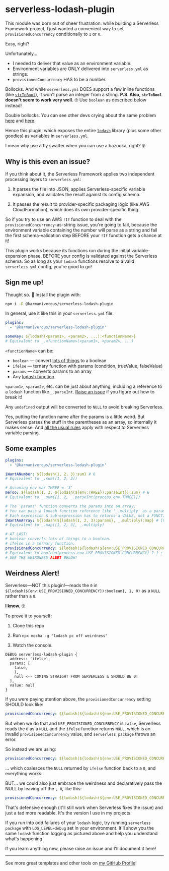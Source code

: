 # serverless-lodash-plugin

This module was born out of sheer frustration: while building a Serverless Framework project, I just wanted a convenient way to set `provisionedConcurrency` conditionally to `1` or `0`.

Easy, right?

Unfortunately...

- I needed to deliver that value as an environment variable.
- Environment variables are ONLY delivered into `serverless.yml` as strings.
- `provisionedConcurrency` HAS to be a number.

Bollocks. And while `serverless.yml` DOES support a few inline functions (like [`strToBool`](https://www.serverless.com/framework/docs/guides/variables#read-string-variable-values-as-boolean-values)), it won't parse an integer from a string. **P.S. Also, `strToBool` doesn't seem to work very well.** 🙄 Use `boolean` as described below instead!

Double bollocks. You can see other devs crying about the same problem [here](https://forum.serverless.com/t/problems-reading-in-integer-or-null-from-env-file-trying-to-disabled-or-set-provision-concurrency-for-development-or-production-stage/12956) and [here](https://github.com/serverless/serverless/issues/10791).

Hence this plugin, which exposes the entire [`lodash`](https://lodash.com/) library (plus some other goodies) as variables in `serverless.yml`.

I mean why use a fly swatter when you can use a bazooka, right? 🤓

## Why is this even an issue?

If you think about it, the Serverless Framework applies two independent processing layers to `serverless.yml`:

1. It parses the file into JSON, applies Serverless-specific variable expansion, and validates the result against its config schema.

1. It passes the result to provider-specific packaging logic (like AWS CloudFormation), which does its own provider-specific thing.

So if you try to use an AWS `!If` function to deal with the `provisionedConcurrency`-as-string issue, you're going to fail, because the environment variable containing the number will parse as a string and fail the first schema-validation step BEFORE your `!If` function gets a chance at it!

This plugin works because its functions run during the initial variable-expansion phase, BEFORE your config is validated against the Serverless schema. So as long as your `lodash` functions resolve to a valid `serverless.yml` config, you're good to go!

## Sign me up!

Thought so. 🤣 Install the plugin with:

```bash
npm i -D @karmaniverous/serverless-lodash-plugin
```

In general, use it like this in your `serverless.yml` file:

```yml
plugins:
  - '@karmaniverous/serverless-lodash-plugin'

someKey: ${lodash(<param1>, <param2>, ...):<functionName>}
# Equivalent to _.<functionName>(<param1>, <param2>, ...)
```

`<functionName>` can be:

- `boolean` — convert [lots of things](https://www.npmjs.com/package/boolean) to a boolean
- `ifelse` — ternary function with params (condition, trueValue, falseValue)
- `params` — converts params to an array
- Any [lodash function](https://lodash.com/docs/4.17.15).

`<param1>`, `<param2>`, etc. can be just about anything, including a reference to a `lodash` function like `_.parseInt`. [Raise an issue](https://github.com/karmaniverous/serverless-lodash-plugin/issues) if you figure out how to break it!

Any `undefined` output will be converted to `NULL` to avoid breaking Serverless.

Yes, putting the function name after the params is a little weird. But Serverless parses the stuff in the parentheses as an array, so internally it makes sense. And [all the usual rules](https://www.serverless.com/framework/docs/guides/variables) apply with respect to Serverless variable parsing.

## Some examples

```yml
plugins:
  - '@karmaniverous/serverless-lodash-plugin'

iWantANumber: ${lodash(1, 2, 3):sum} # 6
# Equivalent to _.sum([1, 2, 3])

# Assuming env var THREE = '3'
meToo: ${lodash(1, 2, ${lodash(${env:THREE}):parseInt}):sum} # 6
# Equivalent to _.sum([1, 2, _.parseInt(process.env.THREE)])

# The 'params' function converts the params into an array.
# You can pass a lodash function reference like '_.multiply' as a param.
# Each expression & sub-expression has to returns a VALUE, not a FUNCTION.
iWantAnArray: ${lodash(${lodash(1, 2, 3):params}, _.multiply):map} # [0, 2, 6]
# Equivalent to _.map([1, 2, 3], _.multiply)

# AT LAST!
# boolean converts lots of things to a boolean.
# ifelse is a ternary function.
provisionedConcurrency: ${lodash(${lodash(${env:USE_PROVISIONED_CONCURRENCY}):boolean}, 1, 0):ifelse, 0}
# Equivalent to boolean(process.env.USE_PROVISIONED_CONCURRENCY) ? 1 : 0
# SEE THE WEIRDNESS ALERT BELOW!
```

## Weirdness Alert!

Serverless—NOT this plugin!—reads the `0` in `${lodash(${env:USE_PROVISIONED_CONCURRENCY}):boolean}, 1, 0)` as a `NULL` rather than a `0`.

**I know.** 🙄

To prove it to yourself:

1. Clone this repo

1. Run `npx mocha -g "lodash pc off weirdness"`

1. Watch the console.

```text
DEBUG serverless-lodash-plugin {
  address: 'ifelse',
  params: [
    false,
    1,
    null <-- COMING STRAIGHT FROM SERVERLESS & SHOULD BE 0!
  ],
  value: null
}
```

If you were paying atention above, the `provisionedConcurrency` setting SHOULD look like:

```yml
provisionedConcurrency: ${lodash(${lodash(${env:USE_PROVISIONED_CONCURRENCY}):boolean}, 1, 0):ifelse}
```

But when we do that and `USE_PROVISIONED_CONCURRENCY` is `false`, Serverless reads the `0` as a `NULL` and the `ifelse` function returns `NULL`, which is an invalid `provisionedConcurrency` value, and `serverless package` throws an error.

So instead we are using:

```yml
provisionedConcurrency: ${lodash(${lodash(${env:USE_PROVISIONED_CONCURRENCY}):boolean}, 1, 0):ifelse, 0}
```

... which coalesces the `NULL` returned by `ifelse` function back to a `0`, and everything works.

BUT... we could also just embrace the weirdness and declaratively pass the NULL by leaving off the `, 0`, like this:

```yml
provisionedConcurrency: ${lodash(${lodash(${env:USE_PROVISIONED_CONCURRENCY}):boolean}, 1):ifelse, 0}
```

That's defensive enough (it'll still work when Serverless fixes the issue) and just a tad more readable. It's the version I use in my projects.

If you run into odd failures of your `lodash` logic, try running `serverless package` with `LOG_LEVEL=debug` set in your environment. It'll show you the same `lodash` function logging as pictured above and help you understand what's happening.

If you learn anything new, please raise an issue and I'll document it here!

---

See more great templates and other tools on
[my GitHub Profile](https://github.com/karmaniverous)!
